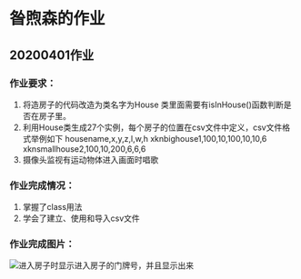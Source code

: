 # 昝煦森的作业
## 20200401作业
### 作业要求：
1. 将造房子的代码改造为类名字为House 类里面需要有isInHouse()函数判断是否在房子里。
2. 利用House类生成27个实例，每个房子的位置在csv文件中定义，csv文件格式举例如下 
housename,x,y,z,l,w,h
xknbighouse1,100,10,100,10,10,6
xknsmallhouse2,100,10,200,6,6,6
3. 摄像头监视有运动物体进入画面时唱歌
### 作业完成情况：
1. 掌握了class用法
2. 学会了建立、使用和导入csv文件
### 作业完成图片：
![进入房子时显示进入房子的门牌号，并且显示出来](https://github.com/shiep18/EIS2020/blob/master/students/XuSen%20Zan/house_class/house.png)


